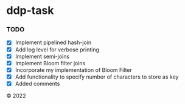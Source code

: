 # ddp-task

### TODO

- [X] Implement pipelined hash-join 
- [X] Add log level for verbose printing
- [X] Implement semi-joins
- [X] Implement Bloom filter joins
- [X] Incorporate my implementation of Bloom Filter
- [X] Add functionality to specify number of characters to store as key
- [X] Added comments

&copy; 2022